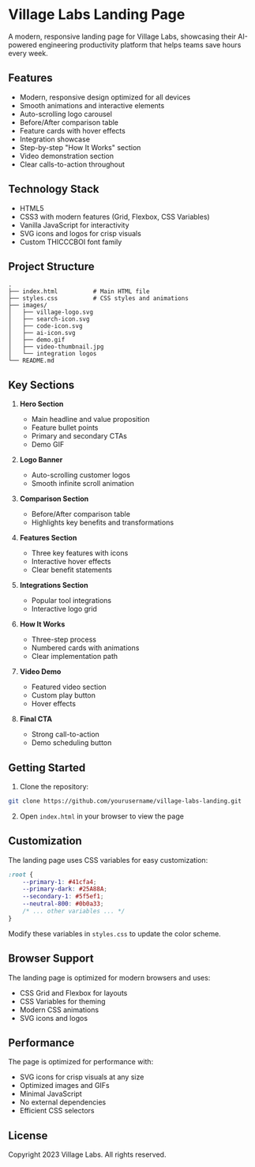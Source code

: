 # Village Labs Landing Page

A modern, responsive landing page for Village Labs, showcasing their AI-powered engineering productivity platform that helps teams save hours every week.

## Features

- Modern, responsive design optimized for all devices
- Smooth animations and interactive elements
- Auto-scrolling logo carousel
- Before/After comparison table
- Feature cards with hover effects
- Integration showcase
- Step-by-step "How It Works" section
- Video demonstration section
- Clear calls-to-action throughout

## Technology Stack

- HTML5
- CSS3 with modern features (Grid, Flexbox, CSS Variables)
- Vanilla JavaScript for interactivity
- SVG icons and logos for crisp visuals
- Custom THICCCBOI font family

## Project Structure

```
.
├── index.html          # Main HTML file
├── styles.css          # CSS styles and animations
├── images/            
│   ├── village-logo.svg
│   ├── search-icon.svg
│   ├── code-icon.svg
│   ├── ai-icon.svg
│   ├── demo.gif
│   ├── video-thumbnail.jpg
│   └── integration logos
└── README.md
```

## Key Sections

1. **Hero Section**
   - Main headline and value proposition
   - Feature bullet points
   - Primary and secondary CTAs
   - Demo GIF

2. **Logo Banner**
   - Auto-scrolling customer logos
   - Smooth infinite scroll animation

3. **Comparison Section**
   - Before/After comparison table
   - Highlights key benefits and transformations

4. **Features Section**
   - Three key features with icons
   - Interactive hover effects
   - Clear benefit statements

5. **Integrations Section**
   - Popular tool integrations
   - Interactive logo grid

6. **How It Works**
   - Three-step process
   - Numbered cards with animations
   - Clear implementation path

7. **Video Demo**
   - Featured video section
   - Custom play button
   - Hover effects

8. **Final CTA**
   - Strong call-to-action
   - Demo scheduling button

## Getting Started

1. Clone the repository:
```bash
git clone https://github.com/yourusername/village-labs-landing.git
```

2. Open `index.html` in your browser to view the page

## Customization

The landing page uses CSS variables for easy customization:

```css
:root {
    --primary-1: #41cfa4;
    --primary-dark: #25A88A;
    --secondary-1: #5f5ef1;
    --neutral-800: #0b0a33;
    /* ... other variables ... */
}
```

Modify these variables in `styles.css` to update the color scheme.

## Browser Support

The landing page is optimized for modern browsers and uses:
- CSS Grid and Flexbox for layouts
- CSS Variables for theming
- Modern CSS animations
- SVG icons and logos

## Performance

The page is optimized for performance with:
- SVG icons for crisp visuals at any size
- Optimized images and GIFs
- Minimal JavaScript
- No external dependencies
- Efficient CSS selectors

## License

Copyright 2023 Village Labs. All rights reserved.
